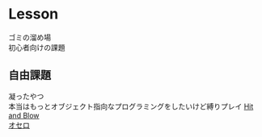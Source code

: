 # Lesson

ゴミの溜め場<br>
初心者向けの課題<br>

## 自由課題

凝ったやつ<br>
本当はもっとオブジェクト指向なプログラミングをしたいけど縛りプレイ
[Hit and Blow](https://github.com/fa0311/Lesson/blob/master/2022-06/k06SP.java)<br>
[オセロ](https://github.com/fa0311/Lesson/blob/master/2022-07/othello.java)<br>
